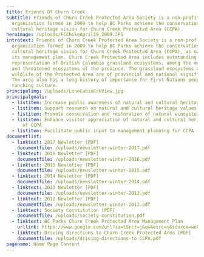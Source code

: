 ```yaml
---
title: Friends Of Churn Creek
subtitle: Friends of Churn Creek Protected Area Society is a non-profit
  organization formed in 2009 to help BC Parks achieve the conservation and
  cultural heritage vision for Churn Creek Protected Area (CCPA).
heroimage: /uploads/FCChikeApril19_2009.JPG
introtext: Friends of Churn Creek Protected Area Society is a non-profit
  organization formed in 2009 to help BC Parks achieve the conservation and
  cultural heritage vision for Churn Creek Protected Area (CCPA), as outlined in
  its management plan. Churn Creek Protected Area includes outstanding
  representation of British Columbia grassland ecosystems, among the most rare
  and threatened ecosystems of the province. The grassland ecosystems and
  wildlife of the Protected Area are of provincial and national significance.
  The area also has a long history of importance for First Nations people and
  ranching culture.
principalimg: /uploads/LoneCabinCrkView.jpg
principalgoals:
  - listitem: Increase public awareness of natural and cultural heritage values of CCPA
  - listitem: Support research on natural and cultural heritage values of CCPA
  - listitem: Promote conservation and restoration of natural ecosystems within the CCPA
  - listitem: Enhance visitor appreciation of natural and cultural heritage values
      of CCPA
  - listitem: Facilitate public input to management planning for CCPA
documentlist:
  - linktext: 2017 Newletter [PDF]
    documentfile: /uploads/newsletter-winter-2017.pdf
  - linktext: 2016 Newletter [PDF]
    documentfile: /uploads/newsletter-winter-2016.pdf
  - linktext: 2015 Newletter [PDF]
    documentfile: /uploads/newsletter-winter-2015.pdf
  - linktext: 2014 Newletter [PDF]
    documentfile: /uploads/newsletter-winter-2014.pdf
  - linktext: 2013 Newletter [PDF]
    documentfile: /uploads/newsletter-winter-2013.pdf
  - linktext: 2012 Newletter [PDF]
    documentfile: /uploads/newsletter-winter-2012.pdf
  - linktext: Society Constitution [PDF]
    documentfile: /uploads/society-constitution.pdf
  - linktext: BC Parks Churn Creek Protected Area Management Plan
    urllink: https://www.google.com/url?sa=t&rct=j&q=&esrc=s&source=web&cd=&cad=rja&uact=8&ved=2ahUKEwiN9afz78L9AhW3AzQIHXhaDk4QFnoECBIQAQ&url=https%3A%2F%2Fwww.for.gov.bc.ca%2Fhfd%2Flibrary%2Fdocuments%2Fbib87801.pdf&usg=AOvVaw3BONx0t54BIpFAmsdglhkt
  - linktext: Driving directions to Churn Creek Protected Area [PDF]
    documentfile: /uploads/driving-directions-to-CCPA.pdf
pagename: Home Page Content
---
```

